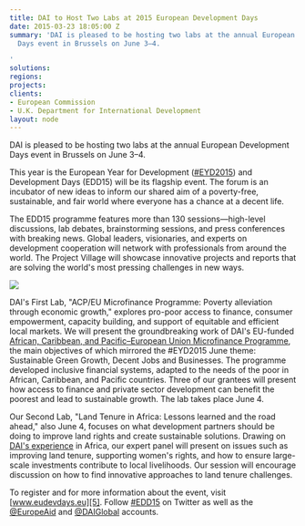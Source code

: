 ```yaml
---
title: DAI to Host Two Labs at 2015 European Development Days
date: 2015-03-23 18:05:00 Z
summary: 'DAI is pleased to be hosting two labs at the annual European Development
  Days event in Brussels on June 3–4.

'
solutions: 
regions: 
projects: 
clients:
- European Commission
- U.K. Department for International Development
layout: node
---
```


DAI is pleased to be hosting two labs at the annual European Development Days event in Brussels on June 3–4.

This year is the European Year for Development ([#EYD2015][1]) and Development Days (EDD15) will be its flagship event. The forum is an incubator of new ideas to inform our shared aim of a poverty-free, sustainable, and fair world where everyone has a chance at a decent life.

The EDD15 programme features more than 130 sessions—high-level discussions, lab debates, brainstorming sessions, and press conferences with breaking news. Global leaders, visionaries, and experts on development cooperation will network with professionals from around the world. The Project Village will showcase innovative projects and reports that are solving the world's most pressing challenges in new ways.

![][2]

DAI's First Lab, "ACP/EU Microfinance Programme: Poverty alleviation through economic growth," explores pro-poor access to finance, consumer empowerment, capacity building, and support of equitable and efficient local markets. We will present the groundbreaking work of DAI's EU-funded [African, Caribbean, and Pacific–European Union Microfinance Programme][3], the main objectives of which mirrored the #EYD2015 June theme: Sustainable Green Growth, Decent Jobs and Businesses. The programme developed inclusive financial systems, adapted to the needs of the poor in African, Caribbean, and Pacific countries. Three of our grantees will present how access to finance and private sector development can benefit the poorest and lead to sustainable growth. The lab takes place June 4.

Our Second Lab, "Land Tenure in Africa: Lessons learned and the road ahead," also June 4, focuses on what development partners should be doing to improve land rights and create sustainable solutions. Drawing on [DAI's experience][4] in Africa, our expert panel will present on issues such as improving land tenure, supporting women's rights, and how to ensure large-scale investments contribute to local livelihoods. Our session will encourage discussion on how to find innovative approaches to land tenure challenges.

To register and for more information about the event, visit [www.eudevdays.eu][5]. Follow [#EDD15][6] on Twitter as well as the [@EuropeAid][7] and [@DAIGlobal][8] accounts.

[1]: https://twitter.com/search?q=%23EYD2015&src=typd
[2]: https://assetify-dai.com/news/EDD15_Logo.png
[3]: /our-work/projects/african-caribbean-and-pacific-european-union-microfinance-programme
[4]: /our-work/solutions/land-tenure
[5]: http://www.eudevdays.eu
[6]: https://twitter.com/search?q=%23EDD15&src=typd
[7]: https://twitter.com/europeaid
[8]: https://twitter.com/daiglobal
